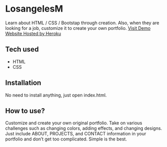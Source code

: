 # LosangelesM
 Learn about HTML / CSS / Bootstap through creation. Also, when they are looking for a job, customize it to create your own portfolio.
[Visit Demo Website Hosted by Heroku](https://portfolio-aishwarya.herokuapp.com)
## Tech used
* HTML
* CSS
## Installation
No need to install anything, just open index.html.
## How to use?
Customize and create your own original portfolio. Take on various challenges such as changing colors, adding effects, and changing designs. Just include ABOUT, PROJECTS, and CONTACT information in your portfolio and don’t get too complicated. Simple is the best.
